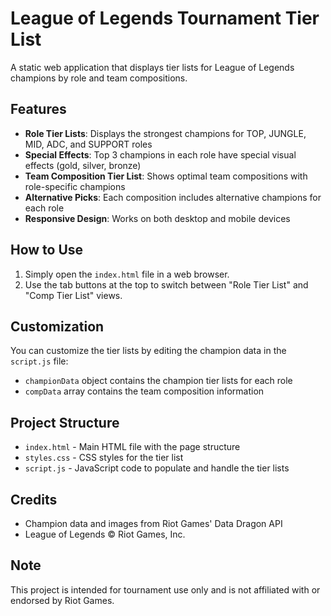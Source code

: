# League of Legends Tournament Tier List

A static web application that displays tier lists for League of Legends champions by role and team compositions.

## Features

- **Role Tier Lists**: Displays the strongest champions for TOP, JUNGLE, MID, ADC, and SUPPORT roles
- **Special Effects**: Top 3 champions in each role have special visual effects (gold, silver, bronze)
- **Team Composition Tier List**: Shows optimal team compositions with role-specific champions
- **Alternative Picks**: Each composition includes alternative champions for each role
- **Responsive Design**: Works on both desktop and mobile devices

## How to Use

1. Simply open the `index.html` file in a web browser.
2. Use the tab buttons at the top to switch between "Role Tier List" and "Comp Tier List" views.

## Customization

You can customize the tier lists by editing the champion data in the `script.js` file:

- `championData` object contains the champion tier lists for each role
- `compData` array contains the team composition information

## Project Structure

- `index.html` - Main HTML file with the page structure
- `styles.css` - CSS styles for the tier list
- `script.js` - JavaScript code to populate and handle the tier lists

## Credits

- Champion data and images from Riot Games' Data Dragon API
- League of Legends © Riot Games, Inc.

## Note

This project is intended for tournament use only and is not affiliated with or endorsed by Riot Games. 